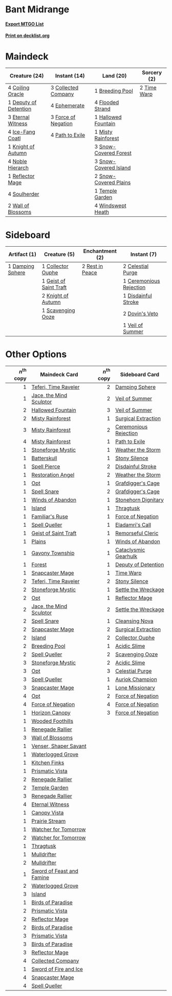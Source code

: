 # Bant Midrange

#### [Export MTGO List](../collection/Bant%20Midrange/Bant%20Midrange.txt)
#### [Print on decklist.org](http://decklist.org/?deckmain=1%09Breeding%20Pool%0A4%09Coiling%20Oracle%0A3%09Collected%20Company%0A1%09Deputy%20of%20Detention%0A4%09Ephemerate%0A3%09Eternal%20Witness%0A4%09Flooded%20Strand%0A3%09Force%20of%20Negation%0A1%09Hallowed%20Fountain%0A4%09Ice-Fang%20Coatl%0A1%09Knight%20of%20Autumn%0A1%09Misty%20Rainforest%0A4%09Noble%20Hierarch%0A4%09Path%20to%20Exile%0A1%09Reflector%20Mage%0A3%09Snow-Covered%20Forest%0A3%09Snow-Covered%20Island%0A2%09Snow-Covered%20Plains%0A4%09Soulherder%0A1%09Temple%20Garden%0A2%09Time%20Warp%0A2%09Wall%20of%20Blossoms%0A4%09Windswept%20Heath&deckside=2%09Celestial%20Purge%0A1%09Ceremonious%20Rejection%0A1%09Collector%20Ouphe%0A1%09Damping%20Sphere%0A1%09Disdainful%20Stroke%0A2%09Dovin's%20Veto%0A1%09Geist%20of%20Saint%20Traft%0A2%09Knight%20of%20Autumn%0A2%09Rest%20in%20Peace%0A1%09Scavenging%20Ooze%0A1%09Veil%20of%20Summer)
# Maindeck

|                                         Creature (24)                                          |                                         Instant (14)                                         |                                           Land (20)                                            |                                     Sorcery (2)                                      |
|------------------------------------------------------------------------------------------------|----------------------------------------------------------------------------------------------|------------------------------------------------------------------------------------------------|--------------------------------------------------------------------------------------|
|4 [Coiling Oracle](http://gatherer.wizards.com/Pages/Card/Details.aspx?multiverseid=405176)     |3 [Collected Company](http://gatherer.wizards.com/Pages/Card/Details.aspx?multiverseid=394519)|1 [Breeding Pool](http://gatherer.wizards.com/Pages/Card/Details.aspx?multiverseid=97088)       |2 [Time Warp](http://gatherer.wizards.com/Pages/Card/Details.aspx?multiverseid=439354)|
|1 [Deputy of Detention](http://gatherer.wizards.com/Pages/Card/Details.aspx?multiverseid=457309)|4 [Ephemerate](http://gatherer.wizards.com/Pages/Card/Details.aspx?multiverseid=463956)       |4 [Flooded Strand](http://gatherer.wizards.com/Pages/Card/Details.aspx?multiverseid=405098)     |                                                                                      |
|3 [Eternal Witness](http://gatherer.wizards.com/Pages/Card/Details.aspx?multiverseid=51628)     |3 [Force of Negation](http://gatherer.wizards.com/Pages/Card/Details.aspx?multiverseid=464001)|1 [Hallowed Fountain](http://gatherer.wizards.com/Pages/Card/Details.aspx?multiverseid=97071)   |                                                                                      |
|4 [Ice-Fang Coatl](http://gatherer.wizards.com/Pages/Card/Details.aspx?multiverseid=464152)     |4 [Path to Exile](http://gatherer.wizards.com/Pages/Card/Details.aspx?multiverseid=220511)    |1 [Misty Rainforest](http://gatherer.wizards.com/Pages/Card/Details.aspx?multiverseid=405102)   |                                                                                      |
|1 [Knight of Autumn](http://gatherer.wizards.com/Pages/Card/Details.aspx?multiverseid=452933)   |                                                                                              |3 [Snow-Covered Forest](http://gatherer.wizards.com/Pages/Card/Details.aspx?multiverseid=121192)|                                                                                      |
|4 [Noble Hierarch](http://gatherer.wizards.com/Pages/Card/Details.aspx?multiverseid=179434)     |                                                                                              |3 [Snow-Covered Island](http://gatherer.wizards.com/Pages/Card/Details.aspx?multiverseid=121130)|                                                                                      |
|1 [Reflector Mage](http://gatherer.wizards.com/Pages/Card/Details.aspx?multiverseid=407667)     |                                                                                              |2 [Snow-Covered Plains](http://gatherer.wizards.com/Pages/Card/Details.aspx?multiverseid=121267)|                                                                                      |
|4 [Soulherder](http://gatherer.wizards.com/Pages/Card/Details.aspx?multiverseid=464163)         |                                                                                              |1 [Temple Garden](http://gatherer.wizards.com/Pages/Card/Details.aspx?multiverseid=405112)      |                                                                                      |
|2 [Wall of Blossoms](http://gatherer.wizards.com/Pages/Card/Details.aspx?multiverseid=405447)   |                                                                                              |4 [Windswept Heath](http://gatherer.wizards.com/Pages/Card/Details.aspx?multiverseid=405115)    |                                                                                      |


# Sideboard

|                                       Artifact (1)                                        |                                          Creature (5)                                           |                                     Enchantment (2)                                      |                                           Instant (7)                                            |
|-------------------------------------------------------------------------------------------|-------------------------------------------------------------------------------------------------|------------------------------------------------------------------------------------------|--------------------------------------------------------------------------------------------------|
|1 [Damping Sphere](http://gatherer.wizards.com/Pages/Card/Details.aspx?multiverseid=443101)|1 [Collector Ouphe](http://gatherer.wizards.com/Pages/Card/Details.aspx?multiverseid=464107)     |2 [Rest in Peace](http://gatherer.wizards.com/Pages/Card/Details.aspx?multiverseid=442021)|2 [Celestial Purge](http://gatherer.wizards.com/Pages/Card/Details.aspx?multiverseid=183055)      |
|                                                                                           |1 [Geist of Saint Traft](http://gatherer.wizards.com/Pages/Card/Details.aspx?multiverseid=409577)|                                                                                          |1 [Ceremonious Rejection](http://gatherer.wizards.com/Pages/Card/Details.aspx?multiverseid=417613)|
|                                                                                           |2 [Knight of Autumn](http://gatherer.wizards.com/Pages/Card/Details.aspx?multiverseid=452933)    |                                                                                          |1 [Disdainful Stroke](http://gatherer.wizards.com/Pages/Card/Details.aspx?multiverseid=420705)    |
|                                                                                           |1 [Scavenging Ooze](http://gatherer.wizards.com/Pages/Card/Details.aspx?multiverseid=420783)     |                                                                                          |2 [Dovin's Veto](http://gatherer.wizards.com/Pages/Card/Details.aspx?multiverseid=461120)         |
|                                                                                           |                                                                                                 |                                                                                          |1 [Veil of Summer](http://gatherer.wizards.com/Pages/Card/Details.aspx?multiverseid=466952)       |


# Other Options

|*n*<sup>th</sup> copy|                                           Maindeck Card                                            |*n*<sup>th</sup> copy|                                         Sideboard Card                                         |
|--------------------:|----------------------------------------------------------------------------------------------------|--------------------:|------------------------------------------------------------------------------------------------|
|                    1|[Teferi, Time Raveler](http://gatherer.wizards.com/Pages/Card/Details.aspx?multiverseid=461148)     |                    2|[Damping Sphere](http://gatherer.wizards.com/Pages/Card/Details.aspx?multiverseid=443101)       |
|                    1|[Jace, the Mind Sculptor](http://gatherer.wizards.com/Pages/Card/Details.aspx?multiverseid=442051)  |                    2|[Veil of Summer](http://gatherer.wizards.com/Pages/Card/Details.aspx?multiverseid=466952)       |
|                    2|[Hallowed Fountain](http://gatherer.wizards.com/Pages/Card/Details.aspx?multiverseid=97071)         |                    3|[Veil of Summer](http://gatherer.wizards.com/Pages/Card/Details.aspx?multiverseid=466952)       |
|                    2|[Misty Rainforest](http://gatherer.wizards.com/Pages/Card/Details.aspx?multiverseid=405102)         |                    1|[Surgical Extraction](http://gatherer.wizards.com/Pages/Card/Details.aspx?multiverseid=397706)  |
|                    3|[Misty Rainforest](http://gatherer.wizards.com/Pages/Card/Details.aspx?multiverseid=405102)         |                    2|[Ceremonious Rejection](http://gatherer.wizards.com/Pages/Card/Details.aspx?multiverseid=417613)|
|                    4|[Misty Rainforest](http://gatherer.wizards.com/Pages/Card/Details.aspx?multiverseid=405102)         |                    1|[Path to Exile](http://gatherer.wizards.com/Pages/Card/Details.aspx?multiverseid=220511)        |
|                    1|[Stoneforge Mystic](http://gatherer.wizards.com/Pages/Card/Details.aspx?multiverseid=198383)        |                    1|[Weather the Storm](http://gatherer.wizards.com/Pages/Card/Details.aspx?multiverseid=464140)    |
|                    1|[Batterskull](http://gatherer.wizards.com/Pages/Card/Details.aspx?multiverseid=233055)              |                    1|[Stony Silence](http://gatherer.wizards.com/Pages/Card/Details.aspx?multiverseid=247425)        |
|                    1|[Spell Pierce](http://gatherer.wizards.com/Pages/Card/Details.aspx?multiverseid=425876)             |                    2|[Disdainful Stroke](http://gatherer.wizards.com/Pages/Card/Details.aspx?multiverseid=420705)    |
|                    1|[Restoration Angel](http://gatherer.wizards.com/Pages/Card/Details.aspx?multiverseid=240096)        |                    2|[Weather the Storm](http://gatherer.wizards.com/Pages/Card/Details.aspx?multiverseid=464140)    |
|                    1|[Opt](http://gatherer.wizards.com/Pages/Card/Details.aspx?multiverseid=442948)                      |                    1|[Grafdigger's Cage](http://gatherer.wizards.com/Pages/Card/Details.aspx?multiverseid=278452)    |
|                    1|[Spell Snare](http://gatherer.wizards.com/Pages/Card/Details.aspx?multiverseid=446100)              |                    2|[Grafdigger's Cage](http://gatherer.wizards.com/Pages/Card/Details.aspx?multiverseid=278452)    |
|                    1|[Winds of Abandon](http://gatherer.wizards.com/Pages/Card/Details.aspx?multiverseid=463986)         |                    1|[Stonehorn Dignitary](http://gatherer.wizards.com/Pages/Card/Details.aspx?multiverseid=220160)  |
|                    1|[Island](http://gatherer.wizards.com/Pages/Card/Details.aspx?multiverseid=439857)                   |                    1|[Thragtusk](http://gatherer.wizards.com/Pages/Card/Details.aspx?multiverseid=430614)            |
|                    1|[Familiar's Ruse](http://gatherer.wizards.com/Pages/Card/Details.aspx?multiverseid=146584)          |                    1|[Force of Negation](http://gatherer.wizards.com/Pages/Card/Details.aspx?multiverseid=464001)    |
|                    1|[Spell Queller](http://gatherer.wizards.com/Pages/Card/Details.aspx?multiverseid=414494)            |                    1|[Eladamri's Call](http://gatherer.wizards.com/Pages/Card/Details.aspx?multiverseid=442192)      |
|                    1|[Geist of Saint Traft](http://gatherer.wizards.com/Pages/Card/Details.aspx?multiverseid=409577)     |                    1|[Remorseful Cleric](http://gatherer.wizards.com/Pages/Card/Details.aspx?multiverseid=447169)    |
|                    1|[Plains](http://gatherer.wizards.com/Pages/Card/Details.aspx?multiverseid=439856)                   |                    1|[Winds of Abandon](http://gatherer.wizards.com/Pages/Card/Details.aspx?multiverseid=463986)     |
|                    1|[Gavony Township](http://gatherer.wizards.com/Pages/Card/Details.aspx?multiverseid=233242)          |                    1|[Cataclysmic Gearhulk](http://gatherer.wizards.com/Pages/Card/Details.aspx?multiverseid=417582) |
|                    1|[Forest](http://gatherer.wizards.com/Pages/Card/Details.aspx?multiverseid=439860)                   |                    1|[Deputy of Detention](http://gatherer.wizards.com/Pages/Card/Details.aspx?multiverseid=457309)  |
|                    1|[Snapcaster Mage](http://gatherer.wizards.com/Pages/Card/Details.aspx?multiverseid=227676)          |                    1|[Time Warp](http://gatherer.wizards.com/Pages/Card/Details.aspx?multiverseid=439354)            |
|                    2|[Teferi, Time Raveler](http://gatherer.wizards.com/Pages/Card/Details.aspx?multiverseid=461148)     |                    2|[Stony Silence](http://gatherer.wizards.com/Pages/Card/Details.aspx?multiverseid=247425)        |
|                    2|[Stoneforge Mystic](http://gatherer.wizards.com/Pages/Card/Details.aspx?multiverseid=198383)        |                    1|[Settle the Wreckage](http://gatherer.wizards.com/Pages/Card/Details.aspx?multiverseid=435186)  |
|                    2|[Opt](http://gatherer.wizards.com/Pages/Card/Details.aspx?multiverseid=442948)                      |                    1|[Reflector Mage](http://gatherer.wizards.com/Pages/Card/Details.aspx?multiverseid=407667)       |
|                    2|[Jace, the Mind Sculptor](http://gatherer.wizards.com/Pages/Card/Details.aspx?multiverseid=442051)  |                    2|[Settle the Wreckage](http://gatherer.wizards.com/Pages/Card/Details.aspx?multiverseid=435186)  |
|                    2|[Spell Snare](http://gatherer.wizards.com/Pages/Card/Details.aspx?multiverseid=446100)              |                    1|[Cleansing Nova](http://gatherer.wizards.com/Pages/Card/Details.aspx?multiverseid=447145)       |
|                    2|[Snapcaster Mage](http://gatherer.wizards.com/Pages/Card/Details.aspx?multiverseid=227676)          |                    2|[Surgical Extraction](http://gatherer.wizards.com/Pages/Card/Details.aspx?multiverseid=397706)  |
|                    2|[Island](http://gatherer.wizards.com/Pages/Card/Details.aspx?multiverseid=439857)                   |                    2|[Collector Ouphe](http://gatherer.wizards.com/Pages/Card/Details.aspx?multiverseid=464107)      |
|                    2|[Breeding Pool](http://gatherer.wizards.com/Pages/Card/Details.aspx?multiverseid=97088)             |                    1|[Acidic Slime](http://gatherer.wizards.com/Pages/Card/Details.aspx?multiverseid=376237)         |
|                    2|[Spell Queller](http://gatherer.wizards.com/Pages/Card/Details.aspx?multiverseid=414494)            |                    2|[Scavenging Ooze](http://gatherer.wizards.com/Pages/Card/Details.aspx?multiverseid=420783)      |
|                    3|[Stoneforge Mystic](http://gatherer.wizards.com/Pages/Card/Details.aspx?multiverseid=198383)        |                    2|[Acidic Slime](http://gatherer.wizards.com/Pages/Card/Details.aspx?multiverseid=376237)         |
|                    3|[Opt](http://gatherer.wizards.com/Pages/Card/Details.aspx?multiverseid=442948)                      |                    3|[Celestial Purge](http://gatherer.wizards.com/Pages/Card/Details.aspx?multiverseid=183055)      |
|                    3|[Spell Queller](http://gatherer.wizards.com/Pages/Card/Details.aspx?multiverseid=414494)            |                    1|[Auriok Champion](http://gatherer.wizards.com/Pages/Card/Details.aspx?multiverseid=72921)       |
|                    3|[Snapcaster Mage](http://gatherer.wizards.com/Pages/Card/Details.aspx?multiverseid=227676)          |                    1|[Lone Missionary](http://gatherer.wizards.com/Pages/Card/Details.aspx?multiverseid=386344)      |
|                    4|[Opt](http://gatherer.wizards.com/Pages/Card/Details.aspx?multiverseid=442948)                      |                    2|[Force of Negation](http://gatherer.wizards.com/Pages/Card/Details.aspx?multiverseid=464001)    |
|                    4|[Force of Negation](http://gatherer.wizards.com/Pages/Card/Details.aspx?multiverseid=464001)        |                    4|[Force of Negation](http://gatherer.wizards.com/Pages/Card/Details.aspx?multiverseid=464001)    |
|                    1|[Horizon Canopy](http://gatherer.wizards.com/Pages/Card/Details.aspx?multiverseid=409571)           |                    3|[Force of Negation](http://gatherer.wizards.com/Pages/Card/Details.aspx?multiverseid=464001)    |
|                    1|[Wooded Foothills](http://gatherer.wizards.com/Pages/Card/Details.aspx?multiverseid=405116)         |                     |                                                                                                |
|                    1|[Renegade Rallier](http://gatherer.wizards.com/Pages/Card/Details.aspx?multiverseid=423800)         |                     |                                                                                                |
|                    3|[Wall of Blossoms](http://gatherer.wizards.com/Pages/Card/Details.aspx?multiverseid=405447)         |                     |                                                                                                |
|                    1|[Venser, Shaper Savant](http://gatherer.wizards.com/Pages/Card/Details.aspx?multiverseid=136209)    |                     |                                                                                                |
|                    1|[Waterlogged Grove](http://gatherer.wizards.com/Pages/Card/Details.aspx?multiverseid=464198)        |                     |                                                                                                |
|                    1|[Kitchen Finks](http://gatherer.wizards.com/Pages/Card/Details.aspx?multiverseid=370458)            |                     |                                                                                                |
|                    1|[Prismatic Vista](http://gatherer.wizards.com/Pages/Card/Details.aspx?multiverseid=464193)          |                     |                                                                                                |
|                    2|[Renegade Rallier](http://gatherer.wizards.com/Pages/Card/Details.aspx?multiverseid=423800)         |                     |                                                                                                |
|                    2|[Temple Garden](http://gatherer.wizards.com/Pages/Card/Details.aspx?multiverseid=405112)            |                     |                                                                                                |
|                    3|[Renegade Rallier](http://gatherer.wizards.com/Pages/Card/Details.aspx?multiverseid=423800)         |                     |                                                                                                |
|                    4|[Eternal Witness](http://gatherer.wizards.com/Pages/Card/Details.aspx?multiverseid=51628)           |                     |                                                                                                |
|                    1|[Canopy Vista](http://gatherer.wizards.com/Pages/Card/Details.aspx?multiverseid=401837)             |                     |                                                                                                |
|                    1|[Prairie Stream](http://gatherer.wizards.com/Pages/Card/Details.aspx?multiverseid=401998)           |                     |                                                                                                |
|                    1|[Watcher for Tomorrow](http://gatherer.wizards.com/Pages/Card/Details.aspx?multiverseid=464025)     |                     |                                                                                                |
|                    2|[Watcher for Tomorrow](http://gatherer.wizards.com/Pages/Card/Details.aspx?multiverseid=464025)     |                     |                                                                                                |
|                    1|[Thragtusk](http://gatherer.wizards.com/Pages/Card/Details.aspx?multiverseid=430614)                |                     |                                                                                                |
|                    1|[Mulldrifter](http://gatherer.wizards.com/Pages/Card/Details.aspx?multiverseid=389605)              |                     |                                                                                                |
|                    2|[Mulldrifter](http://gatherer.wizards.com/Pages/Card/Details.aspx?multiverseid=389605)              |                     |                                                                                                |
|                    1|[Sword of Feast and Famine](http://gatherer.wizards.com/Pages/Card/Details.aspx?multiverseid=214070)|                     |                                                                                                |
|                    2|[Waterlogged Grove](http://gatherer.wizards.com/Pages/Card/Details.aspx?multiverseid=464198)        |                     |                                                                                                |
|                    3|[Island](http://gatherer.wizards.com/Pages/Card/Details.aspx?multiverseid=439857)                   |                     |                                                                                                |
|                    1|[Birds of Paradise](http://gatherer.wizards.com/Pages/Card/Details.aspx?multiverseid=129906)        |                     |                                                                                                |
|                    2|[Prismatic Vista](http://gatherer.wizards.com/Pages/Card/Details.aspx?multiverseid=464193)          |                     |                                                                                                |
|                    2|[Reflector Mage](http://gatherer.wizards.com/Pages/Card/Details.aspx?multiverseid=407667)           |                     |                                                                                                |
|                    2|[Birds of Paradise](http://gatherer.wizards.com/Pages/Card/Details.aspx?multiverseid=129906)        |                     |                                                                                                |
|                    3|[Prismatic Vista](http://gatherer.wizards.com/Pages/Card/Details.aspx?multiverseid=464193)          |                     |                                                                                                |
|                    3|[Birds of Paradise](http://gatherer.wizards.com/Pages/Card/Details.aspx?multiverseid=129906)        |                     |                                                                                                |
|                    3|[Reflector Mage](http://gatherer.wizards.com/Pages/Card/Details.aspx?multiverseid=407667)           |                     |                                                                                                |
|                    4|[Collected Company](http://gatherer.wizards.com/Pages/Card/Details.aspx?multiverseid=394519)        |                     |                                                                                                |
|                    1|[Sword of Fire and Ice](http://gatherer.wizards.com/Pages/Card/Details.aspx?multiverseid=46429)     |                     |                                                                                                |
|                    4|[Snapcaster Mage](http://gatherer.wizards.com/Pages/Card/Details.aspx?multiverseid=227676)          |                     |                                                                                                |
|                    4|[Spell Queller](http://gatherer.wizards.com/Pages/Card/Details.aspx?multiverseid=414494)            |                     |                                                                                                |

